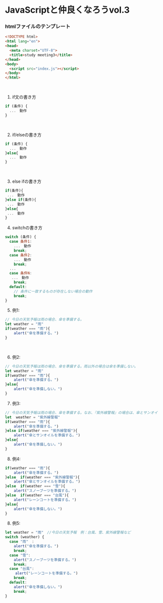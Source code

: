 # JavaScriptと仲良くなろうvol.3

### htmlファイルのテンプレート

```html
<!DOCTYPE html>
<html lang="en">
<head>
  <meta charset="UTF-8">
  <title>study meeting3</title>
</head>
<body>
  <script src="index.js"></script>
</body>
</html>
```

<br/>

1. if文の書き方

```javascript
if (条件) {
  ...　動作
}
```
<br/>

2. if/elseの書き方

```javascript
if (条件) {
  ...　動作
}else{
  ...　動作
}
```
<br/>

3. else ifの書き方

```javascript
if(条件){
 ...　動作
}else if(条件){
 ...　動作
}else{
 ...　動作
}
```
4. switchの書き方
```javaScript
switch (条件) {
  case 条件1:
    ...　動作 
    break;
  case 条件2:
    ...　動作
    break;
  ...
  case 条件N:
   ...　動作
    break;
  default:
    // 条件に一致するものが存在しない場合の動作
    break;
}
```
5. 例1:
```javascript 
// 今日の天気予報は雨の場合、傘を準備する。
let weather = "雨"
if(weather === "雨"){
	alert("傘を準備する。")
}
```
<br/>

6. 例2:
```javascript 
// 今日の天気予報は雨の場合、傘を準備する。雨以外の場合は傘を準備しない。
let weather = "雨"
if(weather === "雨"){
	alert("傘を準備する。")
}else{
	alert("傘を準備しない。")
}
```
7. 例3:
```javascript 
// 今日の天気予報は雨の場合、傘を準備する。なお、『紫外線警報』の場合は、傘とサンオイルを準備する。その以外、傘を準備しない。
let  weather = "紫外線警報"
if(weather === "雨"){
	alert("傘を準備する。")
}else if(weather === "紫外線警報"){
	alert("傘とサンオイルを準備する。")
}else{
	alert("傘を準備しない。")
}
```

8. 例4:
```javascript
if(weather === "雨"){
	alert("傘を準備する。")
}else  if(weather === "紫外線警報"){
	alert("傘とサンオイルを準備する。")
}else  if(weather === "雪"){
	alert("スノーブーツを準備する。")
}else  if(weather === "台風"){
	alert("レーンコートを準備する。")
}else{
	alert("傘を準備しない。")
}
```

8. 例5:
```javascript
let weather = "雨"　//今日の天気予報　例：台風、雪、紫外線警報など
switch (weather) {
  case "雨"　:
    alert("傘を準備する。")
    break;
  case "雪":
    alert("スノーブーツを準備する。")
    break;
  case "台風":
   　alert("レーンコートを準備する。")
    break;
  default:　
    alert("傘を準備しない。")
    break;
}
```
